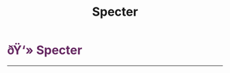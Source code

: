 ﻿---
lang: en-US
title: Specter
prev:
next:
---

# <font color="#662962">ðŸ‘» <b>Specter</b></font> <Badge text="Chaos" type="tip" vertical="middle"/>
---

